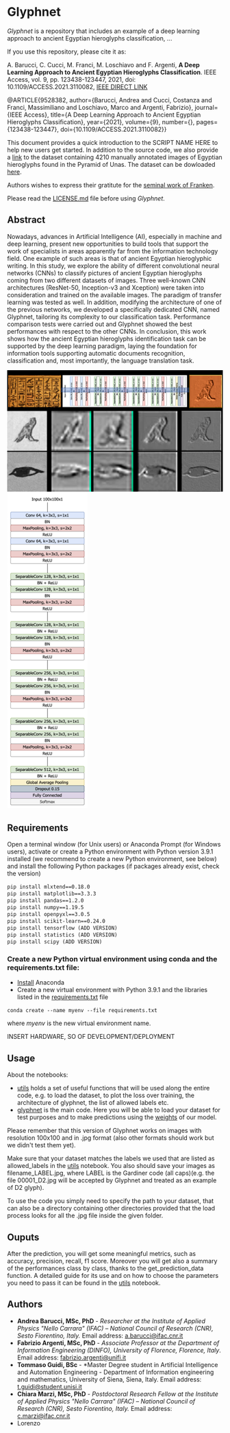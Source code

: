 # Glyphnet

*Glyphnet* is a repository that includes an example of a deep learning approach to ancient Egyptian hieroglyphs classification, ...

If you use this repository, please cite it as:

A. Barucci, C. Cucci, M. Franci, M. Loschiavo and F. Argenti, **A Deep Learning Approach to Ancient Egyptian Hieroglyphs Classification**. IEEE Access, vol. 9, pp. 123438-123447, 2021, doi: 10.1109/ACCESS.2021.3110082, [IEEE DIRECT LINK](https://ieeexplore.ieee.org/stamp/stamp.jsp?tp=&arnumber=9528382&isnumber=9312710)

@ARTICLE{9528382,  author={Barucci, Andrea and Cucci, Costanza and Franci, Massimiliano and Loschiavo, Marco and Argenti, Fabrizio},  journal={IEEE Access},   title={A Deep Learning Approach to Ancient Egyptian Hieroglyphs Classification},   year={2021},  volume={9},  number={},  pages={123438-123447},  doi={10.1109/ACCESS.2021.3110082}}

This document provides a quick introduction to the SCRIPT NAME HERE to help new users get started. In addition to the source code, we also provide a [link](https://en.wikipedia.org/wiki/Pyramid_of_Unas) to the dataset containing 4210 manually annotated images of Egyptian hieroglyphs found in the Pyramid of Unas. The dataset can be dowloaded [here](http://iamai.nl/downloads/GlyphDataset.zip).

Authors wishes to express their gratitute for the [seminal work of Franken](https://github.com/morrisfranken/glyphreader).


Please read the [LICENSE.md](./LICENSE.md) file before using *Glyphnet*.

## Abstract
Nowadays, advances in Artificial Intelligence (AI), especially in machine and deep learning, present new opportunities to build tools that support the work of specialists in areas apparently far from the information technology field. One example of such areas is that of ancient Egyptian hieroglyphic writing. In this study, we explore the ability of different convolutional neural networks (CNNs) to classify pictures of ancient Egyptian hieroglyphs coming from two different datasets of images. Three well-known CNN architectures (ResNet-50, Inception-v3 and Xception) were taken into consideration and trained on the available images. The paradigm of transfer learning was tested as well. In addition, modifying the architecture of one of the previous networks, we developed a specifically dedicated CNN, named Glyphnet, tailoring its complexity to our classification task. Performance comparison tests were carried out and Glyphnet showed the best performances with respect to the other CNNs. In conclusion, this work shows how the ancient Egyptian hieroglyphs identification task can be supported by the deep learning paradigm, laying the foundation for information tools supporting automatic documents recognition, classification and, most importantly, the language translation task.

![plot](./Features2_running.png)
![plot](./Glyphnet.tiff)

## Requirements
Open a terminal window (for Unix users) or Anaconda Prompt (for Windows users), activate or create a Python environment with Python version 3.9.1 installed (we recommend to create a new Python environment, see below) and install the following Python packages (if packages already exist, check the version)

```
pip install mlxtend==0.18.0
pip install matplotlib==3.3.3
pip install pandas==1.2.0
pip install numpy==1.19.5
pip install openpyxl==3.0.5
pip install scikit-learn==0.24.0
pip install tensorflow (ADD VERSION)
pip install statistics (ADD VERSION)
pip install scipy (ADD VERSION)
```

### Create a new Python virtual environment using conda and the requirements.txt file:

- [Install](https://docs.conda.io/projects/conda/en/latest/user-guide/install/index.html) Anaconda
- Create a new virtual environment with Python 3.9.1 and the libraries listed in the [requirements.txt](https://github.com/GAIA-IFAC-CNR/Glyphnet/blob/main/requirements.txt) file
```
conda create --name myenv --file requirements.txt
```
where *myenv* is the new virtual environment name.

INSERT HARDWARE, SO OF DEVELOPMENT/DEPLOYMENT

## Usage


About the notebooks:
- [utils](https://github.com/GAIA-IFAC-CNR/Glyphnet/blob/main/utils.ipynb) holds a set of useful functions that will be used along the entire code, e.g. to load the dataset, to plot the loss over training, the architecture of glyphnet, the list of allowed labels etc.
- [glyphnet](https://github.com/GAIA-IFAC-CNR/Glyphnet/blob/main/glyphnet.ipynb) is the main code. Here you will be able to load your dataset for test purposes and to make predictions using the [weights](https://github.com/GAIA-IFAC-CNR/Glyphnet/blob/main/weights.hdf5) of our model.

Please remember that this version of Glyphnet works on images with resolution 100x100 and in .jpg format (also other formats should work but we didn't test them yet).

Make sure that your dataset matches the labels we used that are listed as allowed_labels in the [utils](https://github.com/GAIA-IFAC-CNR/Glyphnet/blob/main/utils.ipynb) notebook. You also should save your images as filename_LABEL.jpg, where LABEL is the Gardiner code (all caps)(e.g. the file 00001_D2.jpg will be accepted by Glyphnet and treated as an example of D2 glyph).

To use the code you simply need to specify the path to your dataset, that can also be a directory containing other directories provided that the load process looks for all the .jpg file inside the given folder.

## Ouputs
After the prediction, you will get some meaningful metrics, such as accuracy, precision, recall, f1 score. Moreover you will get also a summary of the performances class by class, thanks to the get_prediction_data function. A detailed guide for its use and on how to choose the parameters you need to pass it can be found in the [utils](https://github.com/GAIA-IFAC-CNR/Glyphnet/blob/main/utils.ipynb) notebook.

## Authors
* **Andrea Barucci, MSc, PhD** - *Researcher at the Institute of Applied Physics "Nello Carrara" (IFAC) – National Council of Research (CNR), Sesto Fiorentino, Italy.* Email address: <a.barucci@ifac.cnr.it>
* **Fabrizio Argenti, MSc, PhD** - *Associate Professor at the Department of Information Engineering (DINFO), University of Florence, Florence, Italy*. Email address: <fabrizio.argenti@unifi.it>
* **Tommaso Guidi, BSc** - *Master Degree student in Artificial Intelligence and Automation Engineering - Department of Information engineering and mathematics, University of Siena, Siena, Italy. Email address: <t.guidi@student.unisi.it>
* **Chiara Marzi, MSc, PhD** - *Postdoctoral Research Fellow at the Institute of Applied Physics "Nello Carrara" (IFAC) – National Council of Research (CNR), Sesto Fiorentino, Italy.* Email address: <c.marzi@ifac.cnr.it>
* Lorenzo
